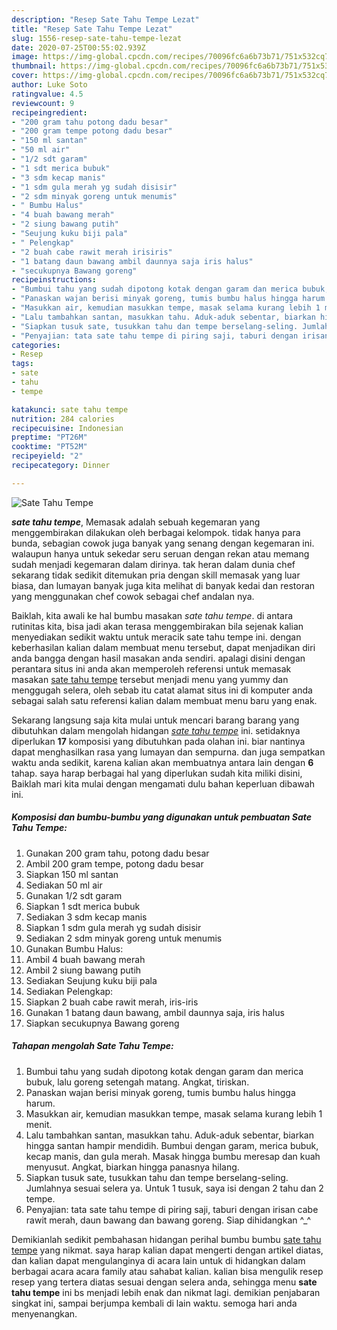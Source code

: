 ```yaml
---
description: "Resep Sate Tahu Tempe Lezat"
title: "Resep Sate Tahu Tempe Lezat"
slug: 1556-resep-sate-tahu-tempe-lezat
date: 2020-07-25T00:55:02.939Z
image: https://img-global.cpcdn.com/recipes/70096fc6a6b73b71/751x532cq70/sate-tahu-tempe-foto-resep-utama.jpg
thumbnail: https://img-global.cpcdn.com/recipes/70096fc6a6b73b71/751x532cq70/sate-tahu-tempe-foto-resep-utama.jpg
cover: https://img-global.cpcdn.com/recipes/70096fc6a6b73b71/751x532cq70/sate-tahu-tempe-foto-resep-utama.jpg
author: Luke Soto
ratingvalue: 4.5
reviewcount: 9
recipeingredient:
- "200 gram tahu potong dadu besar"
- "200 gram tempe potong dadu besar"
- "150 ml santan"
- "50 ml air"
- "1/2 sdt garam"
- "1 sdt merica bubuk"
- "3 sdm kecap manis"
- "1 sdm gula merah yg sudah disisir"
- "2 sdm minyak goreng untuk menumis"
- " Bumbu Halus"
- "4 buah bawang merah"
- "2 siung bawang putih"
- "Seujung kuku biji pala"
- " Pelengkap"
- "2 buah cabe rawit merah irisiris"
- "1 batang daun bawang ambil daunnya saja iris halus"
- "secukupnya Bawang goreng"
recipeinstructions:
- "Bumbui tahu yang sudah dipotong kotak dengan garam dan merica bubuk, lalu goreng setengah matang. Angkat, tiriskan."
- "Panaskan wajan berisi minyak goreng, tumis bumbu halus hingga harum."
- "Masukkan air, kemudian masukkan tempe, masak selama kurang lebih 1 menit."
- "Lalu tambahkan santan, masukkan tahu. Aduk-aduk sebentar, biarkan hingga santan hampir mendidih. Bumbui dengan garam, merica bubuk, kecap manis, dan gula merah. Masak hingga bumbu meresap dan kuah menyusut. Angkat, biarkan hingga panasnya hilang."
- "Siapkan tusuk sate, tusukkan tahu dan tempe berselang-seling. Jumlahnya sesuai selera ya. Untuk 1 tusuk, saya isi dengan 2 tahu dan 2 tempe."
- "Penyajian: tata sate tahu tempe di piring saji, taburi dengan irisan cabe rawit merah, daun bawang dan bawang goreng. Siap dihidangkan ^_^"
categories:
- Resep
tags:
- sate
- tahu
- tempe

katakunci: sate tahu tempe 
nutrition: 284 calories
recipecuisine: Indonesian
preptime: "PT26M"
cooktime: "PT52M"
recipeyield: "2"
recipecategory: Dinner

---
```



![Sate Tahu Tempe](https://img-global.cpcdn.com/recipes/70096fc6a6b73b71/751x532cq70/sate-tahu-tempe-foto-resep-utama.jpg)

<b><i>sate tahu tempe</i></b>, Memasak adalah sebuah kegemaran yang menggembirakan dilakukan oleh berbagai kelompok. tidak hanya para bunda, sebagian cowok juga banyak yang senang dengan kegemaran ini. walaupun hanya untuk sekedar seru seruan dengan rekan atau memang sudah menjadi kegemaran dalam dirinya. tak heran dalam dunia chef sekarang tidak sedikit ditemukan pria dengan skill memasak yang luar biasa, dan lumayan banyak juga kita melihat di banyak kedai dan restoran yang menggunakan chef cowok sebagai chef andalan nya.



Baiklah, kita awali ke hal bumbu masakan <i>sate tahu tempe</i>. di antara rutinitas kita, bisa jadi akan terasa menggembirakan bila sejenak kalian menyediakan sedikit waktu untuk meracik sate tahu tempe ini. dengan keberhasilan kalian dalam membuat menu tersebut, dapat menjadikan diri anda bangga dengan hasil masakan anda sendiri. apalagi disini dengan perantara situs ini anda akan memperoleh referensi untuk memasak masakan <u>sate tahu tempe</u> tersebut menjadi menu yang yummy dan menggugah selera, oleh sebab itu catat alamat situs ini di komputer anda sebagai salah satu referensi kalian dalam membuat menu baru yang enak.


Sekarang langsung saja kita mulai untuk mencari barang barang yang dibutuhkan dalam mengolah hidangan <u><i>sate tahu tempe</i></u> ini. setidaknya diperlukan <b>17</b> komposisi yang dibutuhkan pada olahan ini. biar nantinya dapat menghasilkan rasa yang lumayan dan sempurna. dan juga sempatkan waktu anda sedikit, karena kalian akan membuatnya antara lain dengan <b>6</b> tahap. saya harap berbagai hal yang diperlukan sudah kita miliki disini, Baiklah mari kita mulai dengan mengamati dulu bahan keperluan dibawah ini.

<!--inarticleads1-->

##### Komposisi dan bumbu-bumbu yang digunakan untuk pembuatan Sate Tahu Tempe:

1. Gunakan 200 gram tahu, potong dadu besar
1. Ambil 200 gram tempe, potong dadu besar
1. Siapkan 150 ml santan
1. Sediakan 50 ml air
1. Gunakan 1/2 sdt garam
1. Siapkan 1 sdt merica bubuk
1. Sediakan 3 sdm kecap manis
1. Siapkan 1 sdm gula merah yg sudah disisir
1. Sediakan 2 sdm minyak goreng untuk menumis
1. Gunakan  Bumbu Halus:
1. Ambil 4 buah bawang merah
1. Ambil 2 siung bawang putih
1. Sediakan Seujung kuku biji pala
1. Sediakan  Pelengkap:
1. Siapkan 2 buah cabe rawit merah, iris-iris
1. Gunakan 1 batang daun bawang, ambil daunnya saja, iris halus
1. Siapkan secukupnya Bawang goreng




<!--inarticleads2-->

##### Tahapan mengolah Sate Tahu Tempe:

1. Bumbui tahu yang sudah dipotong kotak dengan garam dan merica bubuk, lalu goreng setengah matang. Angkat, tiriskan.
1. Panaskan wajan berisi minyak goreng, tumis bumbu halus hingga harum.
1. Masukkan air, kemudian masukkan tempe, masak selama kurang lebih 1 menit.
1. Lalu tambahkan santan, masukkan tahu. Aduk-aduk sebentar, biarkan hingga santan hampir mendidih. Bumbui dengan garam, merica bubuk, kecap manis, dan gula merah. Masak hingga bumbu meresap dan kuah menyusut. Angkat, biarkan hingga panasnya hilang.
1. Siapkan tusuk sate, tusukkan tahu dan tempe berselang-seling. Jumlahnya sesuai selera ya. Untuk 1 tusuk, saya isi dengan 2 tahu dan 2 tempe.
1. Penyajian: tata sate tahu tempe di piring saji, taburi dengan irisan cabe rawit merah, daun bawang dan bawang goreng. Siap dihidangkan ^_^




Demikianlah sedikit pembahasan hidangan perihal bumbu bumbu <u>sate tahu tempe</u> yang nikmat. saya harap kalian dapat mengerti dengan artikel diatas, dan kalian dapat mengulanginya di acara lain untuk di hidangkan dalam berbagai acara acara family atau sahabat kalian. kalian bisa mengulik resep resep yang tertera diatas sesuai dengan selera anda, sehingga menu <b>sate tahu tempe</b> ini bs menjadi lebih enak dan nikmat lagi. demikian penjabaran singkat ini, sampai berjumpa kembali di lain waktu. semoga hari anda menyenangkan.
